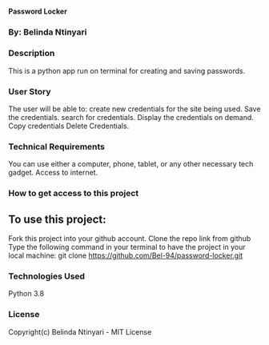 #### Password Locker

### By: Belinda Ntinyari

### Description
This is a python app run on terminal for creating and saving passwords.

### User Story
The user will be able to:
create new credentials for the site being used.
Save the credentials.
search for credentials.
Display the credentials on demand.
Copy credentials
Delete Credentials.

### Technical Requirements
You can use either a computer, phone, tablet, or any other necessary tech gadget.
Access to internet.

### How to get access to this project
## To use this project:
Fork this project into your github account.
Clone the repo link from github
Type the following command in your terminal to have the project in your local machine:
git clone https://github.com/Bel-94/password-locker.git


### Technologies Used
Python 3.8

### License
Copyright(c) Belinda Ntinyari - MIT License